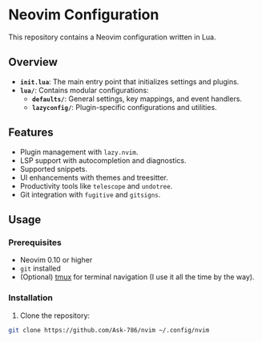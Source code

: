 # Neovim Configuration

This repository contains a Neovim configuration written in Lua.

## Overview

- **`init.lua`**: The main entry point that initializes settings and plugins.
- **`lua/`**: Contains modular configurations:
  - **`defaults/`**: General settings, key mappings, and event handlers.
  - **`lazyconfig/`**: Plugin-specific configurations and utilities.

## Features

- Plugin management with `lazy.nvim`.
- LSP support with autocompletion and diagnostics.
- Supported snippets.
- UI enhancements with themes and treesitter.
- Productivity tools like `telescope` and `undotree`.
- Git integration with `fugitive` and `gitsigns`.

## Usage

### Prerequisites

- Neovim 0.10 or higher
- `git` installed
- (Optional) [tmux](https://github.com/tmux/tmux) for terminal navigation (I use it all the time by the way).

### Installation

1. Clone the repository:

```bash
git clone https://github.com/Ask-786/nvim ~/.config/nvim
```
